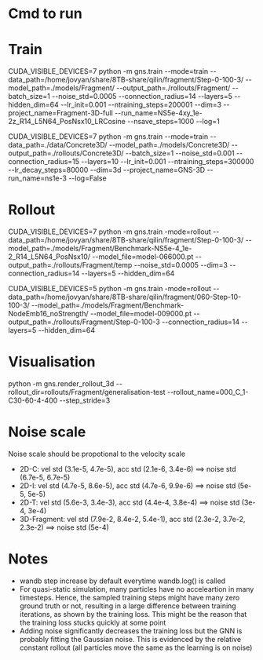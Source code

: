 # Cmd to run
# Train
CUDA_VISIBLE_DEVICES=7 python -m gns.train --mode=train --data_path=/home/jovyan/share/8TB-share/qilin/fragment/Step-0-100-3/ --model_path=./models/Fragment/ --output_path=./rollouts/Fragment/ --batch_size=1 --noise_std=0.0005 --connection_radius=14 --layers=5 --hidden_dim=64 --lr_init=0.001 --ntraining_steps=200001 --dim=3 --project_name=Fragment-3D-full --run_name=NS5e-4xy_1e-2z_R14_L5N64_PosNsx10_LRCosine --nsave_steps=1000 --log=1

CUDA_VISIBLE_DEVICES=7 python -m gns.train --mode=train --data_path=./data/Concrete3D/ --model_path=./models/Concrete3D/ --output_path=./rollouts/Concrete3D/ --batch_size=1 --noise_std=0.001 --connection_radius=15 --layers=10 --lr_init=0.001 --ntraining_steps=300000 --lr_decay_steps=80000 --dim=3d --project_name=GNS-3D --run_name=ns1e-3 --log=False

# Rollout
CUDA_VISIBLE_DEVICES=7 python -m gns.train -mode=rollout --data_path=/home/jovyan/share/8TB-share/qilin/fragment/Step-0-100-3/ --model_path=./models/Fragment/Benchmark-NS5e-4_1e-2_R14_L5N64_PosNsx10/ --model_file=model-066000.pt --output_path=./rollouts/Fragment/temp --noise_std=0.0005 --dim=3 --connection_radius=14 --layers=5 --hidden_dim=64

CUDA_VISIBLE_DEVICES=5 python -m gns.train -mode=rollout --data_path=/home/jovyan/share/8TB-share/qilin/fragment/060-Step-10-100-3/ --model_path=./models/Fragment/Benchmark-NodeEmb16_noStrength/ --model_file=model-009000.pt --output_path=./rollouts/Fragment/Step-0-100-3 --connection_radius=14 --layers=5 --hidden_dim=64

# Visualisation
python -m gns.render_rollout_3d --rollout_dir=rollouts/Fragment/generalisation-test --rollout_name=000_C_1-C30-60-4-400 --step_stride=3


# Noise scale
Noise scale should be propotional to the velocity scale
- 2D-C:        vel std (3.1e-5, 4.7e-5),         acc std (2.1e-6, 3.4e-6) ==>         noise std (6.7e-5, 6.7e-5)
- 2D-I:        vel std (4.7e-5, 8.6e-5),         acc std (4.7e-6, 9.9e-6) ==>         noise std (5e-5, 5e-5)
- 2D-T:        vel std (5.6e-3, 3.4e-3),         acc std (4.4e-4, 3.8e-4) ==>         noise std (3e-4, 3e-4)
- 3D-Fragment: vel std (7.9e-2, 8.4e-2, 5.4e-1), acc std (2.3e-2, 3.7e-2, 2.3e-2) ==> noise std (5e-4)

# Notes
- wandb step increase by default everytime wandb.log() is called
- For quasi-static simulation, many particles have no acceleartion in many timesteps. Hence, the sampled training steps might have many zero ground truth or not, resulting in
    a large difference between training iterations, as shown by the training loss. This might be the reason that the training loss stucks quickly at some point
- Adding noise significantly decreases the training loss but the GNN is probably fitting the Gaussian noise. This is evidenced by the relative constant rollout (all particles move
    the same as the learning is on noise) 
